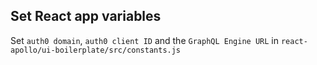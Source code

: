 ## Set React app variables

  Set `auth0 domain`, `auth0 client ID` and the `GraphQL Engine URL` in `react-apollo/ui-boilerplate/src/constants.js`


